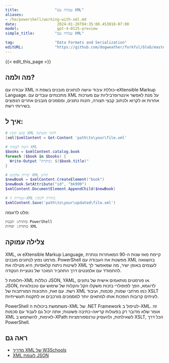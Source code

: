 ```yaml
---
title:                "עבודה עם XML"
aliases:
- /he/powershell/working-with-xml.md
date:                  2024-01-26T04:35:08.453018-07:00
model:                 gpt-4-0125-preview
simple_title:         "עבודה עם XML"

tag:                  "Data Formats and Serialization"
editURL:              "https://github.com/dogweather/forkful/blob/master/content/he/powershell/working-with-xml.md"
---
```


{{< edit_this_page >}}

## מה ולמה?
עבודה עם XML כוללת עיבוד וגישה לנתונים מובנים בשפת  ה-eXtensible Markup Language. מתכנתים עובדים עם XML על מנת לאפשר אינטרופרביליות עם מערכות אחרות או לקרוא ולכתוב קבצי תצורה, הזנות נתונים, ומסמכים מובנים אחרים הנפוצים בשירותי רשת.

## איך ל:
```PowerShell
# טוען קובץ XML לתוך משתנה
[xml]$xmlContent = Get-Content 'path\to\your\file.xml'

# גישה לצמתי XML
$books = $xmlContent.catalog.book
foreach ($book in $books) {
  Write-Output "כותרת: $($book.title)"
}

# יצירת אלמנט XML חדש
$newBook = $xmlContent.CreateElement("book")
$newBook.SetAttribute("id", "bk999")
$xmlContent.DocumentElement.AppendChild($newBook)

# שמירת ה-XML בחזרה לקובץ
$xmlContent.Save('path\to\your\updated\file.xml')
```
פלט לדוגמה:
```
כותרת: תכנות PowerShell
כותרת: יסודות XML
```

## צלילה עמוקה
XML, או eXtensible Markup Language, קיימת מאז שנות ה-90 המאוחרות ונותרת פורמט נפוץ לנתונים מובנים. PowerShell מפשטת את העבודה עם XML בהשוואה לשיטות ניתוח קלאסיות; היא מטילה את XML לעצמים באופן ישיר, מה שמאפשר לך להתמודד עם אלמנטים דרך התחביר המוכר של נוטציית הנקודה.

חלופות ל-XML כוללות JSON, YAML, או פורמטים מותאמים אישית של נתונים. JSON, לדוגמא, הפך לפופולרי בזכות משקלו הקל והקלות של שימוש עם טכנולוגיות רשת. עם זאת, התכונות המורחבות של XML כמו מרחבי שמות, סכמות, ועיבוד XSLT לעיתים קרובות הופכות אותו למתאים יותר למסמכים מורכבים או לתקנות תעשייתיות.

PowerShell משתמשת ביכולות ה-XML של .NET Framework לטיפול ב-XML. זה אומר שלא מדובר רק בפעולות קריאה-כתיבה פשוטות; אתה יכול גם לעבוד עם סכמות XML לאימות, להשתמש ב-XPath לשאילתות, ולהעסיק טרנספורמציות XSLT, הכל דרך PowerShell.

## ראה גם
- [מדריך XML של W3Schools](https://www.w3schools.com/xml/)
- [XML לעומת JSON](https://www.json.org/json-en.html)
